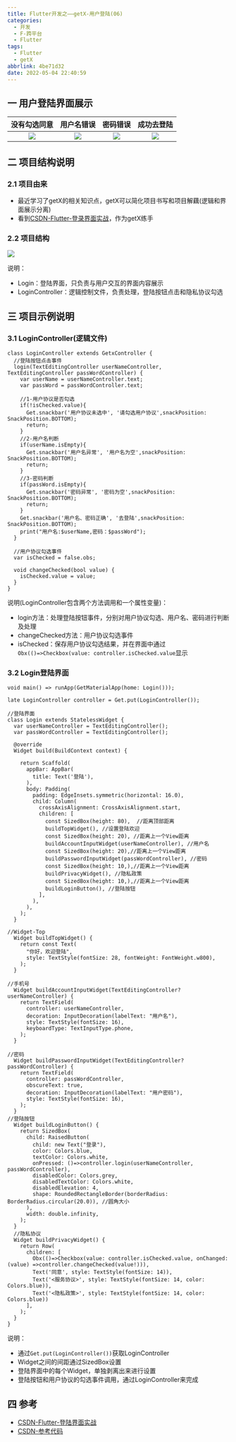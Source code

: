 ```yaml
---
title: Flutter开发之——getX-用户登陆(06)
categories:
  - 开发
  - F-跨平台
  - Flutter
tags:
  - Flutter
  - getX
abbrlink: 4be71d32
date: 2022-05-04 22:40:59
---
```

## 一 用户登陆界面展示

| 没有勾选同意 | 用户名错误 | 密码错误 | 成功去登陆 |
| :----------: | :--------: | :------: | :--------: |
|    ![][2]    |   ![][2]   |  ![][3]  |   ![][4]   |

<!--more-->

## 二 项目结构说明

### 2.1 项目由来

* 最近学习了getX的相关知识点，getX可以简化项目书写和项目解藕(逻辑和界面展示分离)
* 看到[CSDN-Flutter-登录界面实战](https://blog.csdn.net/mrRuby/article/details/122366726)，作为getX练手

### 2.2 项目结构

![][5]

说明：

* Login：登陆界面，只负责与用户交互的界面内容展示
* LoginController：逻辑控制文件，负责处理，登陆按钮点击和隐私协议勾选

## 三 项目示例说明

### 3.1 LoginController(逻辑文件)

```
class LoginController extends GetxController {
  //登陆按钮点击事件
  login(TextEditingController userNameController, TextEditingController passWordController) {
    var userName = userNameController.text;
    var passWord = passWordController.text;

    //1-用户协议是否勾选
    if(!isChecked.value){
      Get.snackbar('用户协议未选中', '请勾选用户协议',snackPosition: SnackPosition.BOTTOM);
      return;
    }
    //2-用户名判断
    if(userName.isEmpty){
      Get.snackbar('用户名异常', '用户名为空',snackPosition: SnackPosition.BOTTOM);
      return;
    }
    //3-密码判断
    if(passWord.isEmpty){
      Get.snackbar('密码异常', '密码为空',snackPosition: SnackPosition.BOTTOM);
      return;
    }
    Get.snackbar('用户名、密码正确', '去登陆',snackPosition: SnackPosition.BOTTOM);
    print("用户名:$userName,密码：$passWord");
  }

  //用户协议勾选事件
  var isChecked = false.obs;

  void changeChecked(bool value) {
    isChecked.value = value;
  }
}
```

说明(LoginController包含两个方法调用和一个属性变量)：

* login方法：处理登陆按钮事件，分别对用户协议勾选、用户名、密码进行判断及处理
* changeChecked方法：用户协议勾选事件
* isChecked：保存用户协议勾选结果，并在界面中通过`Obx(()=>Checkbox(value: controller.isChecked.value`显示

### 3.2 Login登陆界面

```
void main() => runApp(GetMaterialApp(home: Login()));

late LoginController controller = Get.put(LoginController());

//登陆界面
class Login extends StatelessWidget {
  var userNameController = TextEditingController();
  var passWordController = TextEditingController();

  @override
  Widget build(BuildContext context) {

    return Scaffold(
      appBar: AppBar(
        title: Text('登陆'),
      ),
      body: Padding(
        padding: EdgeInsets.symmetric(horizontal: 16.0),
        child: Column(
          crossAxisAlignment: CrossAxisAlignment.start,
          children: [
            const SizedBox(height: 80),  //距离顶部距离
            buildTopWidget(), //设置登陆欢迎
            const SizedBox(height: 20), //距离上一个View距离
            buildAccountInputWidget(userNameController), //用户名
            const SizedBox(height: 20),//距离上一个View距离
            buildPasswordInputWidget(passWordController), //密码
            const SizedBox(height: 10,),//距离上一个View距离
            buildPrivacyWidget(), //隐私政策
            const SizedBox(height: 10,),//距离上一个View距离
            buildLoginButton(), //登陆按钮
          ],
        ),
      ),
    );
  }

//Widget-Top
  Widget buildTopWidget() {
    return const Text(
      "你好，欢迎登陆",
      style: TextStyle(fontSize: 28, fontWeight: FontWeight.w800),
    );
  }

//手机号
  Widget buildAccountInputWidget(TextEditingController? userNameController) {
    return TextField(
      controller: userNameController,
      decoration: InputDecoration(labelText: "用户名"),
      style: TextStyle(fontSize: 16),
      keyboardType: TextInputType.phone,
    );
  }

//密码
  Widget buildPasswordInputWidget(TextEditingController? passWordController) {
    return TextField(
      controller: passWordController,
      obscureText: true,
      decoration: InputDecoration(labelText: "用户密码"),
      style: TextStyle(fontSize: 16),
    );
  }
//登陆按钮
  Widget buildLoginButton() {
    return SizedBox(
      child: RaisedButton(
        child: new Text("登录"),
        color: Colors.blue,
        textColor: Colors.white,
        onPressed: ()=>controller.login(userNameController, passWordController),
        disabledColor: Colors.grey,
        disabledTextColor: Colors.white,
        disabledElevation: 4,
        shape: RoundedRectangleBorder(borderRadius: BorderRadius.circular(20.0)), //圆角大小
      ),
      width: double.infinity,
    );
  }
  //隐私协议
  Widget buildPrivacyWidget() {
    return Row(
      children: [
        Obx(()=>Checkbox(value: controller.isChecked.value, onChanged: (value) =>controller.changeChecked(value!))),
        Text('同意', style: TextStyle(fontSize: 14)),
        Text('<服务协议>', style: TextStyle(fontSize: 14, color: Colors.blue)),
        Text('<隐私政策>', style: TextStyle(fontSize: 14, color: Colors.blue))
      ],
    );
  }
}
```

说明：

* 通过`Get.put(LoginController())`获取LoginController
* Widget之间的间距通过SizedBox设置
* 登陆界面中的每个Widget，单独剥离出来进行设置
* 登陆按钮和用户协议的勾选事件调用，通过LoginController来完成

## 四 参考

* [CSDN-Flutter-登陆界面实战](https://blog.csdn.net/mrRuby/article/details/122366726)
* [CSDN-参考代码](https://download.csdn.net/download/Calvin_zhou/85287169)



[1]:https://cdn.jsdelivr.net/gh/PGzxc/CDN@master/blog-flutter/flutter-getx-06-login-agree-error.png
[2]:https://cdn.jsdelivr.net/gh/PGzxc/CDN@master/blog-flutter/flutter-getx-06-login-username-error.png
[3]:https://cdn.jsdelivr.net/gh/PGzxc/CDN@master/blog-flutter/flutter-getx-06-login-pwd-error.png
[4]:https://cdn.jsdelivr.net/gh/PGzxc/CDN@master/blog-flutter/flutter-getx-06-login-success-info.png
[5]:https://cdn.jsdelivr.net/gh/PGzxc/CDN@master/blog-flutter/flutter-getx-06-login-project-struct.png